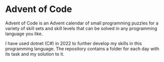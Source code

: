 # Advent of Code

Advent of Code is an Advent calendar of small programming puzzles for a variety of skill sets and skill levels that can be solved in any programming language you like.

I have used dotnet (C#) in 2022 to further develop my skills in this programming language. The repository contains a folder for each day with its task and my solution to it.